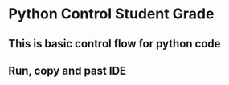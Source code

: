# Python Control Student Grade
## This is basic control flow for python code
## Run, copy and past IDE
